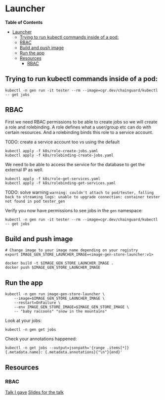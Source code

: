 # Launcher

**Table of Contents**
- [Launcher](#launcher)
  - [Trying to run kubectl commands inside of a pod:](#trying-to-run-kubectl-commands-inside-of-a-pod)
  - [RBAC](#rbac)
  - [Build and push image](#build-and-push-image)
  - [Run the app](#run-the-app)
  - [Resources](#resources)
    - [RBAC](#rbac-1)


## Trying to run kubectl commands inside of a pod:
```console
kubectl -n gen run -it tester --rm --image=cgr.dev/chainguard/kubectl -- get jobs
```

## RBAC
First we need RBAC permissions to be able to create jobs so we will create a role and rolebinding. A role defines what a user/group etc can do with certain resources. And a rolebinding binds this role to a service account. 

TODO: create a service account too vs using the default

```console
kubectl apply -f k8s/role-create-jobs.yaml
kubectl apply -f k8s/rolebinding-create-jobs.yaml
```

We need to be able to access the service for the database to get the external IP as well.
```
kubectl apply -f k8s/role-get-services.yaml
kubectl apply -f k8s/rolebinding-get-services.yaml
```

TODO: solve warning `warning: couldn't attach to pod/tester, falling back to streaming logs: unable to upgrade connection: container tester not found in pod tester_gen`

Verify you now have permissions to see jobs in the `gen` namespace:
```console
kubectl -n gen run -it tester --rm --image=cgr.dev/chainguard/kubectl -- get jobs
```

## Build and push image
```console
# Change image to your image name depending on your registry
export IMAGE_GEN_STORE_LAUNCHER_IMAGE=<image-gen-store-launcher:v1>
```

```console
docker build -t $IMAGE_GEN_STORE_LAUNCHER_IMAGE .
docker push $IMAGE_GEN_STORE_LAUNCHER_IMAGE
```

## Run the app
```console
kubectl -n gen run image-gen-store-launcher \
    --image=$IMAGE_GEN_STORE_LAUNCHER_IMAGE \
    --restart=OnFailure \
    --env IMAGE_GEN_STORE_IMAGE=$IMAGE_GEN_STORE_IMAGE \
    -- "baby raccoons" "snow in the mountains"
```

Look at your jobs:
```console
kubectl -n gen get jobs
```

Check your annotations happened:
```console
kubectl -n get jobs --output=jsonpath='{range .items[*]}{.metadata.name}: {.metadata.annotations}{"\n"}{end}'
```

## Resources
### RBAC
[Talk I gave](https://www.youtube.com/watch?v=mD-Dng2QbQ0&ab_channel=DevoxxFR)
[Slides for the talk](https://speakerdeck.com/tiffanyfay/beyond-cluster-admin-getting-started-with-kubernetes-users-and-permissions)
